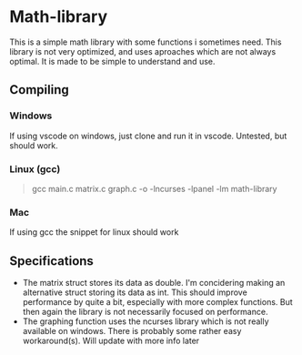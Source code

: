 # Math-library
This is a simple math library with some functions i sometimes need. This library is not very optimized, and uses aproaches which are not always optimal. It is made to be simple to understand and use.
## Compiling
### Windows
If using vscode on windows, just clone and run it in vscode. Untested, but should work.
### Linux (gcc)
> gcc main.c matrix.c graph.c -o -lncurses -lpanel -lm math-library
### Mac
If using gcc the snippet for linux should work

## Specifications
- The matrix struct stores its data as double. I'm concidering making an alternative struct storing its data as int. This should improve performance by quite a bit, especially with more complex functions. But then again the library is not necessarily focused on performance.
- The graphing function uses the ncurses library which is not really available on windows. There is probably some rather easy workaround(s). Will update with more info later
